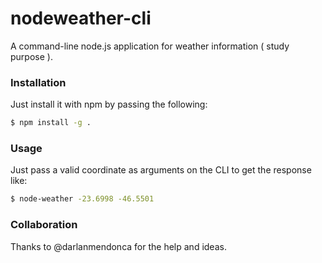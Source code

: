 # nodeweather-cli
A command-line node.js application for weather information ( study purpose ).

### Installation
Just install it with npm by passing the following:

```sh
$ npm install -g .
```



### Usage
Just pass a valid coordinate as arguments on the CLI to get the response like:

```sh
$ node-weather -23.6998 -46.5501
```

### Collaboration
Thanks to @darlanmendonca for the help and ideas.
